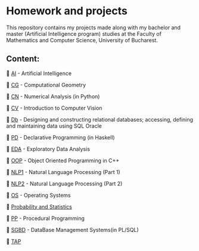 # Homework and projects 
This repository contains my projects made along with my bachelor and master (Artificial Intelligence program) studies at the Faculty of Mathematics and Computer Science, University of Bucharest.

## Content:
📌 [AI](AI) - Artificial Intelligence

📌 [CG](CG) - Computational Geometry

📌 [CN](CN) - Numerical Analysis (in Python)

📌 [CV](CV) - Introduction to Computer Vision

📌 [Db](Db) - Designing and constructing relational databases; accessing, defining and maintaining data using SQL Oracle

📌 [PD](PD) - Declarative Programming (in Haskell)

📌 [EDA](EDA) - Exploratory Data Analysis

📌 [OOP](OOP) - Object Oriented Programming in C++

📌 [NLP1](NLP1) - Natural Language Processing (Part 1)

📌 [NLP2](NLP2) - Natural Language Processing (Part 2)

📌 [OS](OS) - Operating Systems

📌 [Probability and Statistics](https://github.com/danadascalescu00/FMI/tree/master/Probability%20and%20Statistics)

📌 [PP](PP) - Procedural Programming

📌 [SGBD](SGBD) - DataBase Management Systems(in PL/SQL)

📌 [TAP](TAP)
